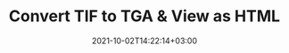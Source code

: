 ---
############################# Static ############################
layout: "autogen"
date: 2021-10-02T14:22:14+03:00
draft: false
path: "total/net/conversion/tif-to-tga/"

############################# Head ############################
head_title: "Convert TIF to TGA in C# VB.NET & View as HTML"
head_description: "Code example to convert TIF to TGA and 100+ other file formats in .NET (C#, VB.NET, ASP.NET & .NET Core) applications. Display the Converted TGA document as HTML viewer."

############################# Header ############################
title: "Convert TIF to TGA & View as HTML"
description: "Programmatically convert TIF to TGA in .NET applications using flexible options to customize the resultant document. Convert the complete document or specific pages based on page numbers or selective page ranges using the .NET document conversion library."

############################# SubMenu ############################
submenu:
    enable: false

############################# Content ############################
content:
    enable: true
    block:
    - title_left: "TIF to TGA Conversion in C# .NET"
      content_left: |
          TIF to TGA file conversion using C#. Add watermark and view the converted document as HTML without using any external software.

          -   Create **Converter** object to convert TIF document
          -   Set the convert options for TGA format
          -   Call **Convert** method of **Converter** class instance for conversion to TGA
          -   Set options for HTML viewer
          -   Create **Viewer** object to view converted TGA as HTML
          
      title_right: "Convert Whole Document or Specific Pages"
      content_right: |
          You require `GroupDocs.Conversion` & `GroupDocs.Viewer` namespaces to convert between a wide range of popular document types such as PDF, Microsoft Word, Excel, PowerPoint, Project, Outlook, HTML, diagrams and image file formats. Explore other [.NET APIs for Office documents](https://products.conholdate.com/total/net/) as offered by Conholdate.Total.
          
          Get the respective assembly files from the [downloads](https://downloads.conholdate.com/total/net) or fetch the whole package from [Nuget](https://www.nuget.org/packages/Conholdate.Total/) to add 'Conholdate.Total` directly in your workspace.
          
      code: |
          ```cs {linenos=false}
          // Convert TIF to TGA using GroupDocs.Conversion API
          // Create Converter object to convert TIF document
          using (Converter converter = new Converter("input.tif"))
          {
              // set the convert options for TGA format
              var convertOptions = converter.GetPossibleConversions()["tga"].ConvertOptions;

              // convert to TGA format
              converter.Convert("output.tga", convertOptions);
          }

          // Set options for HTML viewer
          HtmlViewOptions viewOptions = HtmlViewOptions.ForEmbeddedResources("output{0}.html");

          // Create Viewer object to view converted TGA as HTML
          using (Viewer viewer = new Viewer("output.tga"))
          {
              viewer.View(viewOptions);
          }
          ```
    - title_left: "Add Watermark to Converted TGA in C#"
      content_left: |
          Accurately convert documents (TIF to TGA) exactly as the original file and apply text or image watermarks to the converted document pages using C# .NET.

          -   Create **Converter** object to convert TIF document
          -   Create new instance of **WatermarkOptions** class
          -   Specify watermark properties (color, width, text, image etc)
          -   Instantiate the proper **ConvertOptions** class
          -   Set **Watermark** property of the **ConvertOptions** instance
          -   Call **Convert** method of **Converter** class instance for conversion to TGA
        
      title_right: "Source Document Information Extraction"
      content_right: |
          The documents information extraction feature not only allows getting the basic information about the source document file but it also supports extracting some valuable file-format specific information such as project start and end dates of a Microsoft Project file, any printing restrictions on a PDF document, list of folders enclosed in an Outlook data file etc. 

          Convert popular document file formats on different operating systems such as Windows, Linux or macOS while using platforms such as Windows Azure, Mono and Xamarin.
          
      code: |
          ```cs {linenos=false}
          // Create Converter object to convert TIF document
          using (Converter converter = new Converter("input.tif"))
          {
              // Create new instance of WatermarkOptions class
              WatermarkOptions watermark = new WatermarkOptions
              {
                  Text = "Sample watermark",
                  Color = Color.Red,
                  Width = 100,
                  Height = 100,
                  Background = true
              };

              // Instantiate the proper ConvertOptions class
              PdfConvertOptions options = new PdfConvertOptions
              {
                  Watermark = watermark
              };

              // convert to TGA format
              converter.Convert("output.tga", options);
          }
          ```
############################# About Formats ############################
about_formats:
    enable: false
############################# More Formats ############################
more_formats:
    enable: true
    auto: false
    other_out_formats: PDF DOCX DOT DOTX DOTM TXT RTF HTML MHTML XLS XLSX XLSM XLT XLTX XLTM CSV DIF PPT PPTX PPS PPSX POT POTX POTM ODT OTT OTP ODP ODS EMZ WMZ SVGZ TEX DCM WMF BMP PNG GIF JPEG TIFF
############################# Back to top ###############################
back_to_top:
  enable: true
---